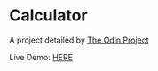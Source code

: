 # Calculator
A project detailed by [The Odin Project](https://www.theodinproject.com/lessons/foundations-calculator)

Live Demo: [HERE](https://jnuguid1.github.io/Calculator/)
